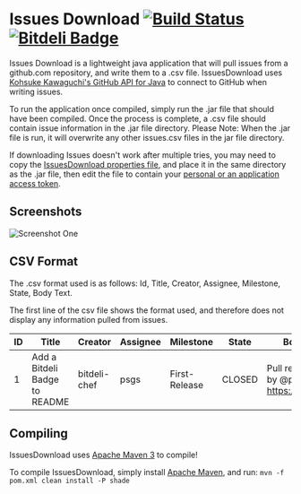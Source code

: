 Issues Download [![Build Status](https://travis-ci.org/psgs/IssuesDownload.png?branch=master)](https://travis-ci.org/psgs/IssuesDownload)    [![Bitdeli Badge](https://d2weczhvl823v0.cloudfront.net/psgs/issuesdownload/trend.png)](https://bitdeli.com/free "Bitdeli Badge")
====================

Issues Download is a lightweight java application that will pull issues from a github.com repository, and write them to a .csv file. IssuesDownload uses [Kohsuke Kawaguchi's GitHub API for Java](http://github-api.kohsuke.org) to connect to GitHub when writing issues.

To run the application once compiled, simply run the .jar file that should have been compiled.
Once the process is complete, a .csv file should contain issue information in the .jar file directory.
Please Note: When the .jar file is run, it will overwrite any other issues.csv files in the jar file directory.

If downloading Issues doesn't work after multiple tries, you may need to copy the [IssuesDownload properties file](https://github.com/psgs/IssuesDownload/blob/master/src/main/resources/IssuesDownload.properties), and place it in the same directory as the .jar file, then edit the file to contain your [personal or an application access token](https://help.github.com/articles/creating-an-access-token-for-command-line-use).

Screenshots
-----------

![Screenshot One](http://i.imgur.com/FBdjxlQ.png)

CSV Format
----------

The .csv format used is as follows:
Id, Title, Creator, Assignee, Milestone, State, Body Text.

The first line of the csv file shows the format used, and therefore does not display any information pulled from issues.

ID | Title | Creator | Assignee | Milestone | State | Body Text
------------ | ------------- | ------------- | ------------- | ------------- | ------------- | -------------
1 | Add a Bitdeli Badge to README | bitdeli-chef | psgs | First-Release | CLOSED | Pull request made by @psgs at https://bitdeli.com

Compiling
---------

IssuesDownload uses [Apache Maven 3](http://maven.apache.org/) to compile!

To compile IssuesDownload, simply install [Apache Maven](http://maven.apache.org/), and run:
```mvn -f pom.xml clean install -P shade```

